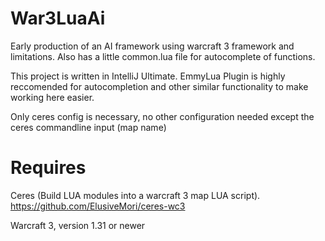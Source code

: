 # War3LuaAi
Early production of an AI framework using warcraft 3 framework and limitations.
Also has a little common.lua file for autocomplete of functions.

This project is written in IntelliJ Ultimate.
EmmyLua Plugin is highly reccomended for autocompletion and other similar functionality to make working here easier.

Only ceres config is necessary, no other configuration needed except the ceres commandline input (map name)

# Requires
Ceres (Build LUA modules into a warcraft 3 map LUA script).
https://github.com/ElusiveMori/ceres-wc3

Warcraft 3, version 1.31 or newer
